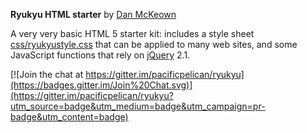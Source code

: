 **Ryukyu HTML starter** by [Dan McKeown](http://danmckeown.info)

A very very basic HTML 5 starter kit: includes a style sheet [css/ryukyustyle.css](css/ryukyustyle.css) that can be applied to many web sites, and some JavaScript functions that rely on [jQuery](http://jquery.com) 2.1.

[![Join the chat at https://gitter.im/pacificpelican/ryukyu](https://badges.gitter.im/Join%20Chat.svg)](https://gitter.im/pacificpelican/ryukyu?utm_source=badge&utm_medium=badge&utm_campaign=pr-badge&utm_content=badge)